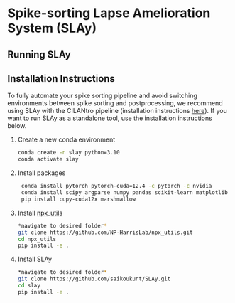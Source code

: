 # Spike-sorting Lapse Amelioration System (SLAy)

## Running SLAy


## Installation Instructions
To fully automate your spike sorting pipeline and avoid switching environments between spike sorting and postprocessing, we recommend using SLAy with the CILANtro pipeline (installation instructions [here](https://github.com/NP-HarrisLab/CILANtro)). If you want to run SLAy as a standalone tool, use the installation instructions below.

1. Create a new conda environment
   ```bash
   conda create -n slay python=3.10
   conda activate slay
   ```
2. Install packages
   ```bash
    conda install pytorch pytorch-cuda=12.4 -c pytorch -c nvidia
    conda install scipy argparse numpy pandas scikit-learn matplotlib
    pip install cupy-cuda12x marshmallow
    ```
3. Install [npx_utils](https://github.com/NP-HarrisLab/npx_utils)
   ```bash
   *navigate to desired folder*
   git clone https://github.com/NP-HarrisLab/npx_utils.git
   cd npx_utils
   pip install -e .
   ```
4. Install SLAy
   ```bash
   *navigate to desired folder*
   git clone https://github.com/saikoukunt/SLAy.git
   cd slay
   pip install -e .
   ```



